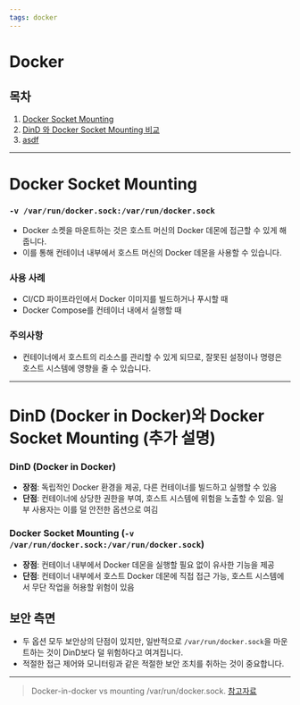 ```yaml
---
tags: docker
---
```


# Docker 
## 목차
1. [Docker Socket Mounting](#docker-socket-mounting)
2. [DinD 와 Docker Socket Mounting 비교](#dind-docker-in-docker와-docker-socket-mounting-추가-설명)
3. [asdf](#asdf)

---
# Docker Socket Mounting

### `-v /var/run/docker.sock:/var/run/docker.sock`
- Docker 소켓을 마운트하는 것은 호스트 머신의 Docker 데몬에 접근할 수 있게 해줍니다.
- 이를 통해 컨테이너 내부에서 호스트 머신의 Docker 데몬을 사용할 수 있습니다.

### 사용 사례
- CI/CD 파이프라인에서 Docker 이미지를 빌드하거나 푸시할 때
- Docker Compose를 컨테이너 내에서 실행할 때

### 주의사항
- 컨테이너에서 호스트의 리소스를 관리할 수 있게 되므로, 잘못된 설정이나 명령은 호스트 시스템에 영향을 줄 수 있습니다.


---

# DinD (Docker in Docker)와 Docker Socket Mounting (추가 설명)

### DinD (Docker in Docker)
- **장점**: 독립적인 Docker 환경을 제공, 다른 컨테이너를 빌드하고 실행할 수 있음
- **단점**: 컨테이너에 상당한 권한을 부여, 호스트 시스템에 위험을 노출할 수 있음. 일부 사용자는 이를 덜 안전한 옵션으로 여김

### Docker Socket Mounting (`-v /var/run/docker.sock:/var/run/docker.sock`)
- **장점**: 컨테이너 내부에서 Docker 데몬을 실행할 필요 없이 유사한 기능을 제공
- **단점**: 컨테이너 내부에서 호스트 Docker 데몬에 직접 접근 가능, 호스트 시스템에서 무단 작업을 허용할 위험이 있음

## 보안 측면
- 두 옵션 모두 보안상의 단점이 있지만, 일반적으로 `/var/run/docker.sock`을 마운트하는 것이 DinD보다 덜 위험하다고 여겨집니다.
- 적절한 접근 제어와 모니터링과 같은 적절한 보안 조치를 취하는 것이 중요합니다.

---

> Docker-in-docker vs mounting /var/run/docker.sock. [참고자료](https://forums.docker.com/t/docker-in-docker-vs-mounting-var-run-docker-sock/9450)
